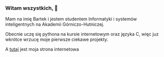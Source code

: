

<!--
**Pobudi/Pobudi** is a ✨ _special_ ✨ repository because its `README.md` (this file) appears on your GitHub profile.

Here are some ideas to get you started:

- 🔭 I’m currently working on ...
- 🌱 I’m currently learning ...
- 👯 I’m looking to collaborate on ...
- 🤔 I’m looking for help with ...
- 💬 Ask me about ...
- 📫 How to reach me: ...
- 😄 Pronouns: ...
- ⚡ Fun fact: ...
-->

### Witam wszystkich, 👋
Mam na imię Bartek i jestem studentem Informatyki i systemów inteligentnych na Akademii Górniczo-Hutniczej.

Obecnie uczę się pythona na kursie internetowym oraz języka C, więc juz wkrótce wrzucę moje pierwsze ciekawe projekty.

A [tutaj](https://pobudi.github.io/) jest moja strona internetowa 
